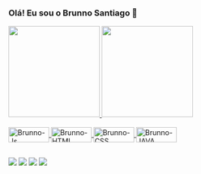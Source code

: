 ### Olá! Eu sou o Brunno Santiago 👋



<div>
  <a href="https://github.com/brunnomartins">
  <img height="180em" src="https://github-readme-stats.vercel.app/api?username=brunnomartins&show_icons=true&theme=dark&include_all_commits=true&count_private=true"/>
  <img height="180em" src="https://github-readme-stats.vercel.app/api/top-langs/?username=brunnomartins&layout=compact&langs_count=7&theme=dark"/>
</div>
<div style="display: inline_block"><br>
  <img align="center" alt="Brunno-Js" height="30" width="80" src="https://img.shields.io/badge/JavaScript-323330?style=for-the-badge&logo=javascript&logoColor=F7DF1E">
  <img align="center" alt="Brunno-HTML" height="30" width="80" src="https://img.shields.io/badge/HTML5-E34F26?style=for-the-badge&logo=html5&logoColor=white">
  <img align="center" alt="Brunno-CSS" height="30" width="80" src="https://img.shields.io/badge/CSS3-1572B6?style=for-the-badge&logo=css3&logoColor=white">
  <img align="center" alt="Brunno-JAVA" height="30" width="80" src="https://img.shields.io/badge/Java-ED8B00?style=for-the-badge&logo=java&logoColor=white"


 
</div>

  ##
  
  
  <div> 
 
  
  
   <a href="https://www.linkedin.com/in/brunno-santiago-914637141/" target="_blank"><img src="https://img.shields.io/badge/-LinkedIn-%230077B5?style=for-the-badge&logo=linkedin&logoColor=white" target="_blank"></a> 
   <a href="https://github.com/brunnomartins" target="_blank"><img src ="https://img.shields.io/badge/GitHub-100000?style=for-the-badge&logo=github&logoColor=white" target="_blank"></a> 
   <a href = "mailto:br-santiago@hotmail.com"><img src="https://img.shields.io/badge/Microsoft_Outlook-0078D4?style=for-the-badge&logo=microsoft-outlook&logoColor=white"></a>
   <a href="https://instagram.com/brunno.santi" target="_blank"><img src="https://img.shields.io/badge/-Instagram-%23E4405F?style=for-the-badge&logo=instagram&logoColor=white" target="_blank"></a>
 
  
 
</div>
